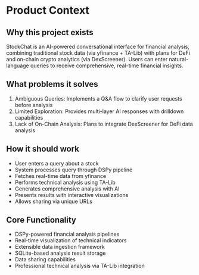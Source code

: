 # Product Context

## Why this project exists
StockChat is an AI-powered conversational interface for financial analysis, combining traditional stock data (via yfinance + TA-Lib) with plans for DeFi and on-chain crypto analytics (via DexScreener). Users can enter natural-language queries to receive comprehensive, real-time financial insights.

## What problems it solves
1. Ambiguous Queries: Implements a Q&A flow to clarify user requests before analysis
2. Limited Exploration: Provides multi-layer AI responses with drilldown capabilities
3. Lack of On-Chain Analysis: Plans to integrate DexScreener for DeFi data analysis

## How it should work
- User enters a query about a stock
- System processes query through DSPy pipeline
- Fetches real-time data from yfinance
- Performs technical analysis using TA-Lib
- Generates comprehensive analysis with AI
- Presents results with interactive visualizations
- Allows sharing via unique URLs

## Core Functionality
- DSPy-powered financial analysis pipelines
- Real-time visualization of technical indicators
- Extensible data ingestion framework
- SQLite-based analysis result storage
- Data sharing capabilities
- Professional technical analysis via TA-Lib integration 